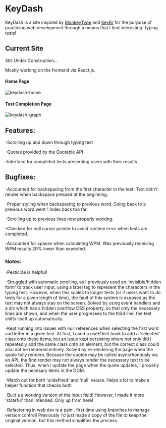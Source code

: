 # KeyDash

KeyDash is a site inspired by [MonkeyType](https://monkeytype.com/) and [KeyBr](https://www.keybr.com/) 
for the purpose of practicing web development through a means that I find interesting: typing tests!

## Current Site

Still Under Construction...

Mostly working on the frontend via React.js.

#### Home Page
![keydash-home](https://github.com/tezock/KeyDash/assets/105029396/e731d66c-1e85-4122-bcfd-7fd90c17f152)

#### Test Completion Page
![keydash-graph](https://github.com/tezock/KeyDash/assets/105029396/2d1bed58-dab6-47ab-a715-84a986305885)

## Features:

-Scrolling up and down through typing test

-Quotes provided by the Quotable API

-Interface for completed tests presenting users with their results

## Bugfixes:

-Accounted for backspacing from the first character in the test. Text didn't render when backspace pressed at the beginning.

-Proper styling when backspacing to previous word. Going back to a previous word went 1 index back too far.

-Scrolling up to previous lines now properly working.

-Checked for null cursor pointer to avoid runtime error when tests are completed.

-Accounted for spaces when calculating WPM. Was previously receiving WPM results 20% lower than expected.

### Notes:

-Pesticide is helpful!

-Struggled with automatic scrolling, as I previously used an 'invisible/hidden form' to track user input, using
a label tag to represent the characters in the typing test. However, when this scales to longer tests
(or if users want to do tests for a given length of time), the fault of this system is exposed as the
text may not always stay on the screen. Solved by using event handlers and a div which has a hidden
overflow CSS property, so that only the necessary lines are shown, and when the user progresses to the
third line, the test shifts itself up automatically.

-Kept running into issues with null references when selecting the first word and letter in a given test.
At first, I used a useEffect hook to add a 'selected' class onto these items, but an issue kept persisting where
not only did I repeatedly add the same class onto an element, but the correct class could also not be rendered entirely.
Solved by re-rendering the page when the quote fully renders. Because the quotes may be called asyncrhonously via
an API, the first render may not always render the necessary text to be selected. Thus, when I update the
page when the quote updates, I properly update the necesary items in the DOM.

-Watch out for both 'undefined' and 'null' values. Helps a lot to make a helper function that checks
both

-Built a a working version of the input field! However, I made it more 'stateful' than intended.
Only up from here!

-Refactoring in web dev is a pain.. first time using branches to manage version control! Previously
I'd just made a copy of the file to keep the original version, but this method simplifies the process.


